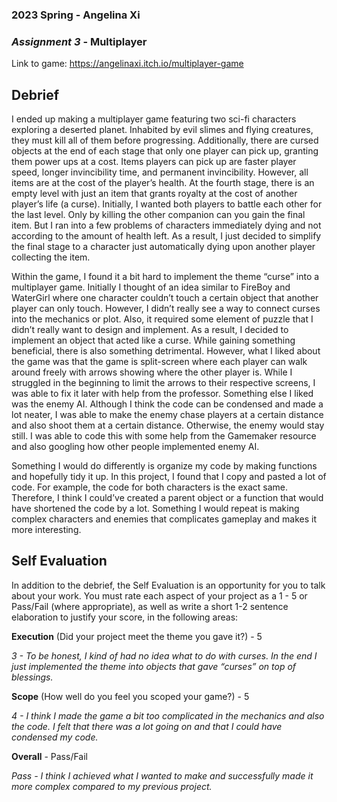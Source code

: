### **2023 Spring** - Angelina Xi
### *Assignment 3* - Multiplayer
Link to game: https://angelinaxi.itch.io/multiplayer-game


## **Debrief**
I ended up making a multiplayer game featuring two sci-fi characters exploring a deserted planet. Inhabited by evil slimes and flying creatures, they must kill all of them before progressing. Additionally, there are cursed objects at the end of each stage that only one player can pick up, granting them power ups at a cost. Items players can pick up are faster player speed, longer invincibility time, and permanent invincibility. However, all items are at the cost of the player’s health. At the fourth stage, there is an empty level with just an item that grants royalty at the cost of another player’s life (a curse). Initially, I wanted both players to battle each other for the last level. Only by killing the other companion can you gain the final item. But I ran into a few problems of characters immediately dying and not according to the amount of health left. As a result, I just decided to simplify the final stage to a character just automatically dying upon another player collecting the item.

Within the game, I found it a bit hard to implement the theme “curse” into a multiplayer game. Initially I thought of an idea similar to FireBoy and WaterGirl where one character couldn’t touch a certain object that another player can only touch. However, I didn’t really see a way to connect curses into the mechanics or plot. Also, it required some element of puzzle that I didn’t really want to design and implement. As a result, I decided to implement an object that acted like a curse. While gaining something beneficial, there is also something detrimental. However, what I liked about the game was that the game is split-screen where each player can walk around freely with arrows showing where the other player is. While I struggled in the beginning to limit the arrows to their respective screens, I was able to fix it later with help from the professor. Something else I liked was the enemy AI. Although I think the code can be condensed and made a lot neater, I was able to make the enemy chase players at a certain distance and also shoot them at a certain distance. Otherwise, the enemy would stay still. I was able to code this with some help from the Gamemaker resource and also googling how other people implemented enemy AI.

Something I would do differently is organize my code by making functions and hopefully tidy it up. In this project, I found that I copy and pasted a lot of code. For example, the code for both characters is the exact same. Therefore, I think I could’ve created a parent object or a function that would have shortened the code by a lot. Something I would repeat is making complex characters and enemies that complicates gameplay and makes it more interesting.

## **Self Evaluation**
In addition to the debrief, the Self Evaluation is an opportunity for you to talk about your work. You must rate each aspect of your project as a 1 - 5 or Pass/Fail (where appropriate), as well as write a short 1-2 sentence elaboration to justify your score, in the following areas:


**Execution** (Did your project meet the theme you gave it?) - 5

*3 - To be honest, I kind of had no idea what to do with curses. In the end I just implemented the theme into objects that gave “curses” on top of blessings.*


**Scope** (How well do you feel you scoped your game?) - 5


*4 - I think I made the game a bit too complicated in the mechanics and also the code. I felt that there was a lot going on and that I could have condensed my code.*


**Overall** - Pass/Fail


*Pass - I think I achieved what I wanted to make and successfully made it more complex compared to my previous project.*
